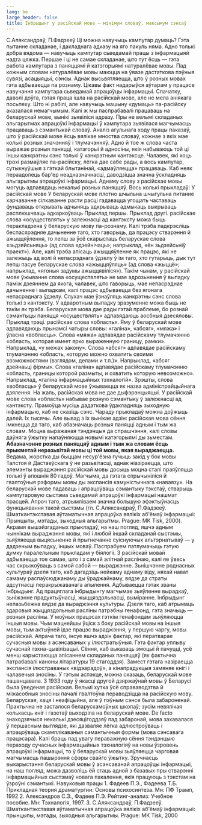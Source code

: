 ```yaml
---
lang: be
large_header: false
title: Інбрыдынг у расійскай мове — мінімум словаў, максымум сэнсаў
---
```



С.Аляксандраў, П.Фадзееў
Ці можна навучыць кампутар думаць? Гэта пытанне складанае, і дакладнага
адказу на яго пакуль няма. Адно толькі добра вядома — навучыць кампутар
сьведамай працы з інфармацыяй надта цяжка.
Першае і ці не самае складанае, што тут ёсць — гэта работа кампутара з
паняццямі й катэгорыямі натуралёвае мовы.
Пад кожным словам натуралёвае мовы маюцца на ўвазе дастаткова пэўныя
сувязі, асацыяцыі, сэнсы. Аднак высьвятляецца, што ў розных мовах
гэта адбываецца па рознаму.
Цікавы факт надарыўся аўтарам у працэсе навучання кампутара сьведамай
апрацоўцы інфармацыі. Спачатку, даволі доўга, гэтая праца ішла на
расійскай мове, але не  мела аніякага посьпеху. Што ні рабілі, але
навучыць машыну «думаць» па-расійску аказалася немагчымым. Калі ж мы
паспрабавалі працаваць на беларускай мове, вынікі зьявіліся адразу.
Пры не  вельмі складаных альгарытмах апрацоўкі інфармацыі ў кампутара
зьявілася магчымасць працаваць з сэмантыкай словаў.
Аналіз агульнага ходу працы паказаў, што ў расійскай мове ёсць вялікае
мноства словаў, кожнае з якіх мае колькі розных значэнняў і
тлумачэнняў. Адно й тое ж слова часта выражае розныя
паняцці, катэгорыі й адносіны, якія набываюць той ці іншы
канкрэтны сэнс толькі ў канкрэтным кантэксце. Чалавек, які хоць
трохі размаўляе па-расійску, лёгка дае сабе рады, а вось кампутар,
сутыкнуўшыя з гэткай блытанінай, «адмаўляецца» працаваць. Каб неяк
пераадолець бар'ер неадназначнасці, даводзіцца значна ўскладняць
альгарытмы апрацоўкі інфармацыі.
Аднаму слову з расійскае мовы могуць адпавядаць некалькі розных
паняццяў. Вось колькі прыкладаў:
У расійскай мове
У беларускай мове
плотно
шчыльна 
шчыгульна
питание
харчаванне 
сілкаванне
расти
расці 
гадавацца
угощать
частаваць 
фундаваць
открывать
адчыняць 
адкрываць 
адмыкаць 
выкрываць 
расплюшчваць 
адкаркоўваць
<span class=»small»>Прыклад першы.</span>
Прыклад другі. расійскае слова «осуществлять» у залежнасці ад кантэксту
можа быць перакладзена ў беларускую мову па-рознаму. Калі трэба
падкрэсліць беспасярэдняе дачыненне таго, хто гаворыць, да
працэсу стварэння й ажыццяўлення, то лепш за ўсё скарыстаць
беларускае слова «зьдзяйсьняць» (ад слова «дзейнічаць»;
напрыклад, «ён зьдзейсьніў праект»). Але, калі трэба апісаць
ажыццяўленне як працэс, які не залежыць ад волі й непасрэднага
ўдзелу ў ім таго, хто гутарыць, дык тут лепш пасуе беларускае слова
«ажыццяўляць» (ад слова «жыццё»; напрыклад, «ягоныя задумы
ажыццявіліся»). Такім чынам, у расійскай мове ўжыванне
слова «осуществлять» не  мае адрозьнення ў выпадку паміж дзеяннем
да якога, чалавек, што гаворыць, мае непасрэднае дачыненне і
выпадкам, калі працэс адбываецца без ягонага непасрэднага
ўдзелу. Слухач мае ўзнаўляць канкрэтны сэнс слова толькі з
кантэксту. У адваротным выпадку зразуменне можа быць не такім
як трэба. Беларуская мова дае рады гэтай праблеме, бо рознай сэмантыцы
паняцця «осуществлять» адпавядаюць аосбныя дзесяловы.
Прыклад трэці. расійскае слова «область». Яму ў беларускай мове
адпавядаюць прынамсі чатыры словы: «галіна», «абсяг», «мяжа» і
ўласна «вобласць». Слова «мяжа» адпавядае расійскаму тлумачэнню
«область, которая имеет ярко выраженную границу, рамки». Напрыклад,
«у межах закону». Слова «абсяг» адпавядае расійскаму тлумачэнню
«область, которую можно охватить своими возможностями (взглядом,
делами и т.п.)». Напрыклад, «абсяг дзейнаьці фірмы». Слова «галіна»
адпавядае расійскаму тлумачэнню «область, границы которой размыты,
и охватить которую невозможно». Напрыклад, «галіна інфармацыйных
тэхналогій». Зрэшты, слова «вобласць» ў беларускай мове
ўжываецца як назва адміністрайцыйнага дзялення. На жаль,
расійская мова не дае дыфэрэнцыяцыі. У расійскай мове слова
«область» набывае розную сэмантыку ў залежнасці ад кантэксту.
Прамоўца мусіць дадаткова ўдакладняць зыходную інфармацыю, каб не
сказіць сэнс.
Чараду прыкладаў можна доўжыць далей. Іх тысячы. Але вывад з іх вынікае
адзін: расійская мова сёння імкнецца да таго, каб абазначаць розныя
паняцці адным і тым жа словам. Моцна выражаная тэндэнцыя да
спрашчэння, калі словы даўняга ўжытку напаўняюцца новымі
катэгорыямі ды зьместам.
**Абазначэнне розных паняццяў адным і тым жа словам ёсць прыкметай
неразьвітай мовы ці той мовы, якая выраджаецца.**
Ведама, жорстка ды быццам несур'ёзна гучыць закід у бок мовы Талстоя й
Дастаеўскага ў не разьвітасці, аднак ніазіраецца, што элемэнты
выраджэння расійскай мовы досыць моцна сталі праяўляцца толькі
ў апошнія 80 гадоў. Магчыма, да гэтага спрычыніліся й гвалтоўныя
рэформы мовы ды экспансія камуністычнага «наваязу».
На беларускай мове падаваць і апрацоўваць сэмантыку тэкстаў, стварыць
кампутаровую сыстэма сьведамай апрацоўкі інфармацыі нашмат прасцей.
Апроч таго, атрымліваем значна большую эфэктыўнасць функцыявання
такой сыстэмы (гл. С.Аляксандраў, П.Фадзееў. Шматкантэкставая
аўтаматычная апрацоўка вялікіх аб'ёмаў інфармацыі: Прынцыпы,
мэтады, зыходныя альгарытмы. Prague: MK Tisk, 2000).
Акрамя вышэйзгаданых прыкладаў, на наш погляд, яшчэ адным чыннікам
выраджэння мовы, які і любой іншай складанай сыстэмы, зьяўляецца
выцясьненне й прыгнечанне суіснуючых альтэрнатываў — у дадзеным
выпадку, іншых моваў.
Паспрабуем патлумачыць гэтую думку паралельным прыкладам у біялогіі. З
расійскай мовай адбываецца тое самае, што і з самай элітнай раслінаю,
калі яе ўвесь час скрыжоўваць з самой сабой — выраджэнне. Зьнішчэнне
роднасных культураў дзеля таго, каб дагадзіць нейкаму аднаму віду,
няхай нават самаму распаўсюджанаму ды ўраджайнаму, вядзе да страты
адсутнасці перакрыжаванага апылення. Адбываецца гэтак званы
інбрыдынг. Ад працяглага інбрыдынгу магчымае зьяўленне
вырадкаў, зьніжэнне прадуктыўнасці, жыццяздольнасці,
выміранне. Інбрыдынг непазьбежна вядзе да выраджэння культуры.
Дзеля таго, каб атрымаць здаровыя жыццяздольныя расліны патрэбны
генафонд, гэта значыць — розныя расліны. У моўных працэсах гэткім
генафондам зьяўляюцца іншыя мовы. Чым мацнейшы ўціск з боку расійскай
мовы на іншыя мовы, тым актыўней ідзе працэс выраджэння, у першую
чаргу, мовы расійскай.
Апрача таго, інсуе яшчэ адзін фактар, які ператварае сучасныя мовы з
асэнсаваных у ілюстратыўныя. Гэта фактар уплыву сучаснай
тэхна-цывілізацыі. Сёння, каб выказаць эмоцыі й пачуцці,
усё менш карыстаюцца апісаннем складаных паняццяў (як фактычна
патрабавалі каноны літаратуры 19 стагоддзя). Замест гэтага
назіраецца экспансія ілюстраваных «відэарадоў», а кінапрадукцыя
замяняе кнігі і чалавечыя зносіны.
У гэтым аспэкце, можна сказаць, беларускай мове пашанцавала. З 1933 году
ў якасці другой дзяржаўнай мовы ў Беларусі была ўведеная расійская.
Вельмі хутка ўсё справаводзтва й міжасобныя зносіны пачалі гвалтоўна
пераводзіцца на расійскую мову. Беларуская, хаця і неафіцыйна, але ў
пэўным сэнсе была забароненай. Практычна не засталося
беларускамоўных школаў; зусім невялікая колькасць кніг і
газетаў выходзіла на беларускай мове. De facto знаходзячыся некалькі
дзесяцігоддзяў пад забаронай, мова захавалася ў першасным
выглядзе, які дазваляе лёгка адлюстроўваць і апрацоўваць
скамплікаваныя сэмантычныя формы (мова сэнсавага працэсара).
Калі браць пад увагу пераважную сёння тэндэнцыю пераходу сучасных
інфармацыйных тэхналогіяў на новы ўзровень апрацоўкі інфармацыі,
то ў беларускай мовы зьяўляецца чарговая магчымасць пашырэння сфэры
свайго ўжытку.
Зручнасць выкарыстання беларускай мовы ў асэнсаванай апрацоўцы
інфармацыі, на наш погляд, можа дазволіць ёй стаць адной з
базавых пры стварэнні інфармацыйных сыстэмаў новага пакалення,
якія працуюць з тэкстам на ўзроўні сэмантыкі.
Навуковыя працы
1\. Фадеев П.Э., Фадеева Т.Б. Прикладная теория драматургии: Основы
психосинтеза. Мн: ПФ Трамп, 1992
2\. Александров С.Э., Фадеев П.Э. Рейтинг-анализ: Учебное пособие. Мн:
Тэхналогія, 1997.
3\. С.Аляксандраў, П.Фадзееў. Шматкантэкставая аўтаматычная апрацоўка
вялікіх аб'ёмаў інфармацыі: прынцыпы, мэтады, зыходныя альгарытмы.
Prague: MK Tisk, 2000

